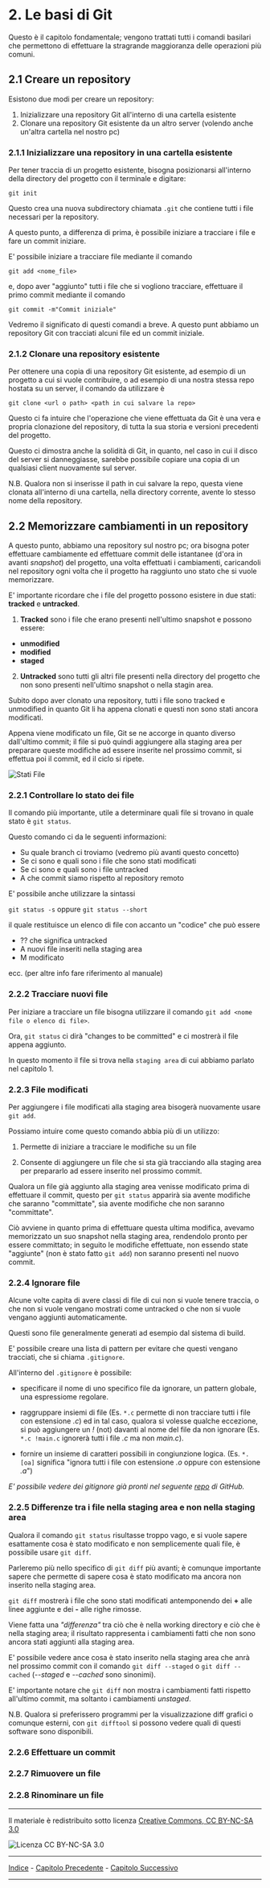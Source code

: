 # 2. Le basi di Git

Questo è il capitolo fondamentale; vengono trattati tutti i comandi basilari che permettono di effettuare la stragrande maggioranza delle operazioni più comuni.

## 2.1 Creare un repository

Esistono due modi per creare un repository:

1. Inizializzare una repository Git all'interno di una cartella esistente 
2. Clonare una repository Git esistente da un altro server (volendo anche un'altra cartella nel nostro pc)

### 2.1.1 Inizializzare una repository in una cartella esistente

Per tener traccia di un progetto esistente, bisogna posizionarsi all'interno della directory del progetto con il terminale e digitare:

`git init`

Questo crea una nuova subdirectory chiamata `.git` che contiene tutti i file necessari per la repository.

A questo punto, a differenza di prima, è possibile iniziare a tracciare i file e fare un commit iniziare.

E' possibile iniziare a tracciare file mediante il comando

`git add <nome_file>`

e, dopo aver "aggiunto" tutti i file che si vogliono tracciare, effettuare il primo commit mediante il comando

`git commit -m"Commit iniziale"`

Vedremo il significato di questi comandi a breve. A questo punt abbiamo un repository Git con tracciati alcuni file ed un commit iniziale.

### 2.1.2 Clonare una repository esistente

Per ottenere una copia di una repository Git esistente, ad esempio di un progetto a cui si vuole contribuire, o ad esempio di una nostra stessa repo hostata su un server, il comando da utilizzare è

`git clone <url o path> <path in cui salvare la repo>`

Questo ci fa intuire che l'operazione che viene effettuata da Git è una vera e propria clonazione del repository, di tutta la sua storia e versioni precedenti del progetto.

Questo ci dimostra anche la solidità di Git, in quanto, nel caso in cui il disco del server si danneggiasse, sarebbe possibile copiare una copia di un qualsiasi client nuovamente sul server.

N.B. Qualora non si inserisse il path in cui salvare la repo, questa viene clonata all'interno di una cartella, nella directory corrente, avente lo stesso nome della repository.

## 2.2 Memorizzare cambiamenti in un repository

A questo punto, abbiamo una repository sul nostro pc; ora bisogna poter effettuare cambiamente ed effettuare commit delle istantanee (d'ora in avanti *snapshot*) del progetto, una volta effettuati i cambiamenti, caricandoli nel repository ogni volta che il progetto ha raggiunto uno stato che si vuole memorizzare.

E' importante ricordare che i file del progetto possono esistere in due stati: **tracked** e **untracked**.

1. **Tracked** sono i file che erano presenti nell'ultimo snapshot e possono essere:
  - **unmodified**
  - **modified**
  - **staged**
2. **Untracked** sono tutti gli altri file presenti nella directory del progetto che non sono presenti nell'ultimo snapshot o nella stagin area.

Subito dopo aver clonato una repository, tutti i file sono tracked e unmodified in quanto Git li ha appena clonati e questi non sono stati ancora modificati.

Appena viene modificato un file, Git se ne accorge in quanto diverso dall'ultimo commit; il file si può quindi aggiungere alla staging area per preparare queste modifiche ad essere inserite nel prossimo commit, si effettua poi il commit, ed il ciclo si ripete.

![Stati File](img/statoFile.png "Stati File")

### 2.2.1 Controllare lo stato dei file

Il comando più importante, utile a determinare quali file si trovano in quale stato è `git status`.

Questo comando ci da le seguenti informazioni:

- Su quale branch ci troviamo (vedremo più avanti questo concetto)
- Se ci sono e quali sono i file che sono stati modificati
- Se ci sono e quali sono i file untracked
- A che commit siamo rispetto al repository remoto

E' possibile anche utilizzare la sintassi

`git status -s` oppure `git status --short`

il quale restituisce un elenco di file con accanto un "codice" che può essere

- ?? che significa untracked
- A nuovi file inseriti nella staging area
- M modificato

ecc. (per altre info fare riferimento al manuale)

### 2.2.2 Tracciare nuovi file

Per iniziare a tracciare un file bisogna utilizzare il comando `git add <nome file o elenco di file>`.

Ora, `git status` ci dirà "changes to be committed" e ci mostrerà il file appena aggiunto.

In questo momento il file si trova nella `staging area` di cui abbiamo parlato nel capitolo 1.

### 2.2.3 File modificati

Per aggiungere i file modificati alla staging area bisogerà nuovamente usare `git add`.

Possiamo intuire come questo comando abbia più di un utilizzo:

1. Permette di iniziare a tracciare le modifiche su un file

2. Consente di aggiungere un file che si sta già tracciando alla staging area per prepararlo ad essere inserito nel prossimo commit.

Qualora un file già aggiunto alla staging area venisse modificato prima di effettuare il commit, questo per `git status` apparirà sia avente modifiche che saranno "committate", sia avente modifiche che non saranno "committate".

Ciò avviene in quanto prima di effettuare questa ultima modifica, avevamo memorizzato un suo snapshot nella staging area, rendendolo pronto per essere committato; in seguito le modifiche effettuate, non essendo state "aggiunte" (non è stato fatto `git add`) non saranno presenti nel nuovo commit.

### 2.2.4 Ignorare file

Alcune volte capita di avere classi di file di cui non si vuole tenere traccia, o che non si vuole vengano mostrati come untracked o che non si vuole vengano aggiunti automaticamente.

Questi sono file generalmente generati ad esempio dal sistema di build.

E' possibile creare una lista di pattern per evitare che questi vengano tracciati, che si chiama `.gitignore`.

All'interno del `.gitignore` è possibile:

- specificare il nome di uno specifico file da ignorare, un pattern globale, una espressiome regolare. 

- raggruppare insiemi di file (Es. `*.c` permette di non tracciare tutti i file con estensione *.c*) ed in tal caso, qualora si volesse qualche eccezione, si può aggiungere un *!* (not) davanti al nome del file da non ignorare (Es. `*.c !main.c` ignorerà tutti i file *.c* ma non *main.c*).

- fornire un insieme di caratteri possibili in congiunzione logica. (Es. `*.[oa]` significa "ignora tutti i file con estensione *.o* oppure con estensione *.a*")

*E' possibile vedere dei gitignore già pronti nel seguente *[repo][repoGitIgnore]* di GitHub.*

[repoGitIgnore]: https://github.com/github/gitignore

### 2.2.5 Differenze tra i file nella staging area e non nella staging area

Qualora il comando `git status` risultasse troppo vago, e si vuole sapere esattamente cosa è stato modificato e non semplicemente quali file, è possibile usare `git diff`.

Parleremo più nello specifico di `git diff` più avanti; è comunque importante sapere che permette di sapere cosa è stato modificato ma ancora non inserito nella staging area.

`git diff` mostrerà i file che sono stati modificati antemponendo dei **+** alle linee aggiunte e dei **-** alle righe rimosse.

Viene fatta una *"differenza"* tra ciò che è nella working directory e ciò che è nella staging area; il risultato rappresenta i cambiamenti fatti che non sono ancora stati aggiunti alla staging area.

E' possibile vedere ance cosa è stato inserito nella staging area che anrà nel prossimo commit con il comando `git diff --staged` o `git diff --cached` (*--staged* e *--cached* sono sinonimi).

E' importante notare che `git diff` non mostra i cambiamenti fatti rispetto all'ultimo commit, ma soltanto i cambiamenti *unstaged*.

N.B. Qualora si preferissero programmi per la visualizzazione diff grafici o comunque esterni, con `git difftool` si possono vedere quali di questi software sono disponibili.

### 2.2.6 Effettuare un commit

### 2.2.7 Rimuovere un file

### 2.2.8 Rinominare un file

---

Il materiale è redistribuito sotto licenza [Creative Commons, CC BY-NC-SA 3.0][licenza]

![Licenza CC BY-NC-SA 3.0](img/license.png "Licenza CC BY-NC-SA 3.0")

[licenza]: https://creativecommons.org/licenses/by-nc-sa/3.0/

---

[Indice][index] - [Capitolo Precedente][prev] - [Capitolo Successivo][next]

[index]: https://github.com/FraClem/GitTutorial/blob/master/Indice.md
[prev]: https://github.com/FraClem/GitTutorial/blob/master/1.%20Per%20iniziare.md
[next]: https://github.com/FraClem/GitTutorial/blob/master/3.%20Branching.md 

---
